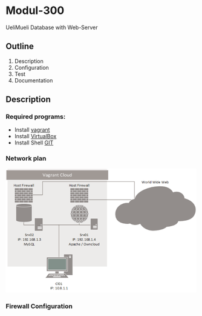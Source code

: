 # Modul-300
UeliMueli
Database with Web-Server
## Outline
1. Description
2. Configuration
3. Test
4. Documentation

## Description
### Required programs:
* Install [vagrant](https://www.vagrantup.com/downloads.html "Vagrant Download Link")
* Install [VirtualBox](https://www.virtualbox.org/wiki/Downloads "VirtualBox Download Link")
* Install Shell [GIT](https://git-scm.com/downloads "GIT Download Link")

### Network plan
![Logical Network Diagram](https://github.com/Uelimueli/Modul-300/blob/master/Netzwerkplan.png "Network Diagram")

### Firewall Configuration
